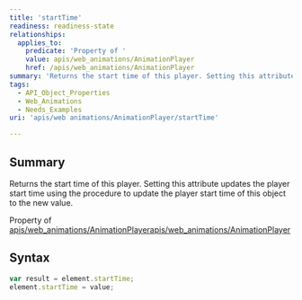 ```yaml
---
title: 'startTime'
readiness: readiness-state
relationships:
  applies_to:
    predicate: 'Property of '
    value: apis/web_animations/AnimationPlayer
    href: /apis/web_animations/AnimationPlayer
summary: 'Returns the start time of this player. Setting this attribute updates the player start time using the procedure to update the player start time of this object to the new value.'
tags:
  - API_Object_Properties
  - Web_Animations
  - Needs_Examples
uri: 'apis/web animations/AnimationPlayer/startTime'

---
```

## Summary

Returns the start time of this player. Setting this attribute updates the player start time using the procedure to update the player start time of this object to the new value.

Property of [apis/web\_animations/AnimationPlayer](/apis/web_animations/AnimationPlayer)[apis/web\_animations/AnimationPlayer](/apis/web_animations/AnimationPlayer)

## Syntax

``` js
var result = element.startTime;
element.startTime = value;
```

